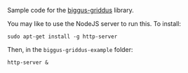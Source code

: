 Sample code for the [biggus-griddus](https://bitbucket.org/theshoreditchproject/biggus-griddus) library.

You may like to use the NodeJS server to run this. To install:

    sudo apt-get install -g http-server

Then, in the `biggus-griddus-example` folder:

    http-server &
